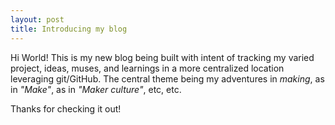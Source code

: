 ```yaml
---
layout: post
title: Introducing my blog
---
```


Hi World! This is my new blog being built with intent of tracking my varied project, ideas, muses, and learnings in a more centralized location leveraging git/GitHub.   The central theme being my adventures in *making*, as in *"Make"*, as in *"Maker culture"*, etc, etc.

Thanks for checking it out!

